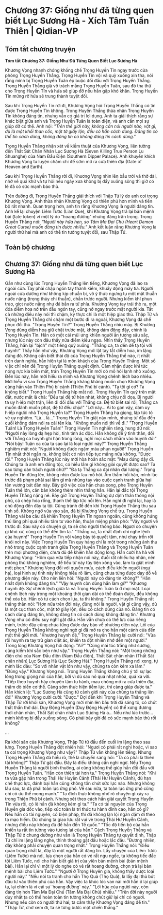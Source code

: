 # Chương 37: Giống như đã từng quen biết Lục Sương Hà - Xích Tâm Tuần Thiên | Qidian-VP

## Tóm tắt chương truyện

**Tóm tắt Chương 37: Giống Như Đã Từng Quen Biết Lục Sương Hà**

Khương Vọng nhanh chóng khống chế Trọng Huyền Tín ngay trước cửa phòng Trọng Huyền Thắng. Trọng Huyền Tín vội vã quỳ xuống xin tha, nói rằng mình bị Trọng Huyền Tuân ép buộc đối đầu với Trọng Huyền Thắng. Trọng Huyền Thắng giả vờ trách mắng Trọng Huyền Tuân, sau đó tha thứ cho Trọng Huyền Tín và hứa sẽ giúp đỡ nếu hắn gặp khó khăn. Trọng Huyền Tín mừng rỡ hứa sẽ trung thành tuyệt đối.

Sau khi Trọng Huyền Tín rời đi, Khương Vọng hỏi Trọng Huyền Thắng có tin được Trọng Huyền Tín không. Trọng Huyền Thắng thừa nhận Trọng Huyền Tín không đáng tin, nhưng vẫn có giá trị lợi dụng. Anh ta giải thích rằng sự khác biệt giữa anh và Trọng Huyền Tuân là toàn diện, và anh cần mọi sự giúp đỡ có thể. Anh nói: *"Trên thế giới này, không cần nói người nào, vật gì, dù là một khối than cốc, một tờ giấy lộn, đều có hắn cách dùng. Đáng tin có thể tin cách dùng, không đáng tin có không đáng tin cách dùng."*

Trọng Huyền Thắng nhận xét về kiếm thuật của Khương Vọng, liên tưởng đến Thất Sát Chân Nhân Lục Sương Hà (Seven Killing True Person Lu Shuanghe) của Nam Đẩu Điện (Southern Dipper Palace). Anh khuyến khích Khương Vọng tu luyện chăm chỉ để sớm mở ra cửa thiên địa (Gate of Heaven and Earth).

Sau khi Trọng Huyền Thắng rời đi, Khương Vọng nhìn lên bầu trời và thở dài, nhớ về quá khứ và tự hỏi nếu ngày xưa không bị đẩy xuống sông thì giờ có lẽ đã có sức mạnh báo thù.

Trên đường đi, Trọng Huyền Thắng giải thích với Thập Tứ lý do anh coi trọng Khương Vọng. Anh thừa nhận Khương Vọng có thiên phú hơn mình và tiến bộ rất nhanh. Quan trọng hơn, anh tin rằng Khương Vọng là người đáng tin. Anh kể lại chuyện Liêm Tước (Lian Que), khi Khương Vọng trả lại bản mệnh bài (fate token) vì một lý do "hoang đường" nhưng đáng trân trọng. Trọng Huyền Thắng nói: *"Người này hứa hẹn, so Tâm Ma Đại Chú (Heart Demon Great Curse) muốn đáng tin được nhiều."* Anh kết luận rằng Khương Vọng là người thứ hai mà anh có thể tin tưởng tuyệt đối, sau Thập Tứ.

## Toàn bộ chương

## Chương 37: Giống như đã từng quen biết Lục Sương Hà

Gần như cùng lúc Trọng Huyền Thắng lên tiếng, Khương Vọng đã lao ra ngoài cửa.
Tay phải chập ngón tay thành kiếm, khuấy động mây tía.
Người ngoài cửa dường như không kịp chuẩn bị, vô ý thức ngưng tụ một mặt thuẫn nước nặng (trọng thủy chi thuẫn), chắn trước người.
Nhưng kiếm khí phun trào, giọt nước nặng như đá bắn ra tứ phía.
Khương Vọng tay trái thò ra, một đóa diễm hoa nở trên đầu ngón tay, cũng nở ngay trước mặt người kia.
Tất cả những điều này nói thì chậm, kỳ thực chỉ là một hiệp giao thủ.
Thập Tứ và Trọng Huyền Thắng chỉ chậm một bước đi ra ngoài, Khương Vọng đã chế phục đối thủ.
"Trọng Huyền Tín?" Trọng Huyền Thắng nhíu mày.
Bị Khương Vọng dùng diễm hoa giữ chặt trước mặt, không dám động đậy, chính là Trọng Huyền Tín.
Hắn có một cái mũi ưng khiến người ấn tượng sâu sắc, nhưng lúc này còn đâu thấy nửa điểm kiêu ngạo.
Nhìn thấy Trọng Huyền Thắng, hắn lại "bịch" một tiếng quỳ xuống: "Thắng ca, ta đến để tạ tội với huynh!"
Thấy hắn như vậy, Khương Vọng mới lật tay tắt diễm hoa, im lặng đứng đó.
Không cần biết thái độ của Trọng Huyền Thắng thế nào, ít nhất trên danh nghĩa, hắn hiện tại là môn khách của Trọng Huyền Thắng. Một số việc chỉ nên để Trọng Huyền Thắng quyết định.
Cảm nhận được khí tức nóng rực kia biến mất, trán Trọng Huyền Tín mới có mồ hôi lạnh nhỏ xuống.
Đến lúc này, hắn mới hiểu ra mình và Khương Vọng chênh lệch bao nhiêu. Mới hiểu vì sao Trọng Huyền Thắng khăng khăng muốn chọn Khương Vọng cùng hắn vào Thiên Phủ bí cảnh (Thiên Phủ bí cảnh).
"Tạ tội gì cơ? Ta không biết." Trọng Huyền Thắng híp mắt nói.
Trọng Huyền Tín quỳ trên mặt đất, nước mắt lã chã: "Đều tại đệ tử hèn nhát, không chịu nổi dọa. Bị người ta uy h·iếp một trận, liền đi đối đầu với Thắng ca. Đệ tử biết sai rồi, Thắng ca muốn đánh muốn phạt, đệ tử đều chịu!"
"Lời này... Ai to gan vậy, dám uy h·iếp người nhà Trọng Huyền ta?" Trọng Huyền Thắng hạ giọng, lập tức tỏ vẻ uy nghiêm.
"Là... là..."
Trọng Huyền Tín giật nảy mình, nhưng từ đầu đến cuối không dám nói ra cái tên kia.
"Không muốn nói thì về đi."
"Trọng Huyền Tuân! Là Trọng Huyền Tuân!" Trọng Huyền Tín nghiến răng, hung dữ nói: "Người này lòng dạ hẹp hòi, tính tình ác độc. Hắn không để ý tình thân, đối với Thắng ca huynh ghi hận trong lòng, nghĩ mọi cách nhằm vào huynh đó!"
"Nói bậy! Tuân ca của ta sao lại là loại người này?" Trọng Huyền Thắng nghiêm mặt nói: "Ngươi không được ngậm máu phun người!"
Trọng Huyền Tín nhất thời ngẩn ra, không biết có nên tiếp tục mắng nữa không.
"Được rồi." Trọng Huyền Thắng lúc này mới hòa hoãn sắc mặt: "Mau đứng dậy đi. Chúng ta là anh em đồng tộc, có hiểu lầm gì không giải quyết được sao? Ta sao từng oán trách ngươi chứ?"
"Đa tạ Thắng ca đại nhân đại lượng." Trọng Huyền Tín đứng lên, không nhịn được lau mồ hôi. Âm thầm hối hận, mình lúc trước đã phạm phải sai lầm gì mà nhúng tay vào cuộc cạnh tranh giữa hai tên vương bát đản này.
Bây giờ việc của hắn chưa xong, phe Trọng Huyền Tuân thế lớn, căn bản không thèm nhìn thẳng hắn.
Hắn lại đắc tội Trọng Huyền Thắng nặng nề. Bây giờ Trọng Huyền Thắng dự định thần thông nội phủ, cá chép hóa rồng, thanh thế lập tức nổi lên.
Hắn nghĩ đi nghĩ lại, hay là chủ động đến đây tạ tội. Cũng tránh để đến khi Trọng Huyền Thắng thu sau tính sổ.
Không ngờ vừa vào sân, đã bị Khương Vọng chế trụ.
Trọng Huyền Thắng vài ba câu đã khiến Trọng Huyền Tín ngoan ngoãn, cũng không hứng thú lãng phí quá nhiều tâm tư vào hắn, thuận miệng phân phó: "Vậy ngươi về trước đi. Sau này có chuyện gì, ta sẽ cho người thông báo. Ngươi có chuyện gì khó xử, cũng có thể đến tìm ta."
"Thắng ca, ta nhất định chỉ nghe lệnh của huynh!"
Trọng Huyền Tín vội vàng bày tỏ quyết tâm, như chạy trốn rời khỏi nơi này.
Việc Trọng Huyền Tín quy hàng chỉ là một trong những ảnh thu nhỏ trong cuộc cạnh tranh giữa Trọng Huyền Thắng và Trọng Huyền Tuân trên mọi phương diện, chưa đủ để khiến hắn động lòng.
Hắn cười ha hả với Khương Vọng: "Hôm qua vừa tiếp nhận nơi này, đuổi rất nhiều hạ nhân, nên phòng thủ không nghiêm, để tiểu tử này tùy tiện xông vào, làm ta giật mình một phen."
Khương Vọng đối với quyền mưu, cách điều khiển người (ngự hạ), loại hình sự tình này không hiểu rõ lắm, cũng chưa từng được dạy dỗ về phương diện này.
Cho nên liền hỏi: "Người này có đáng tin không?"
"Hắn nhất định không đáng tin."
"Vậy huynh còn dùng hắn làm gì?"
"Khương huynh đệ. Sự chênh lệch giữa ta và Trọng Huyền Tuân là ở mọi mặt. Loại chênh lệch này trong một khoảng thời gian dài có thể đoán được, đều không thể xóa bỏ. Hắn có tư cách chọn lựa, ta thì không."
Trọng Huyền Thắng rất thẳng thắn nói: "Hơn nữa trên đời này, đừng nói là người, vật gì cũng vậy, dù là một cục than cốc, một tờ giấy lộn, đều có cách dùng của nó. Đáng tin có cách dùng đáng tin, không đáng tin có cách dùng không đáng tin."
Khương Vọng như có điều suy nghĩ gật đầu.
Hắn vẫn chưa có thế lực của riêng mình, trước đây cũng chưa từng được dạy bảo về phương diện này. Lời của Trọng Huyền Thắng không nghi ngờ gì đã mở ra cho hắn một cánh cửa đến một thế giới mới.
"Khương huynh đệ." Trọng Huyền Thắng lại cười nói: "Vừa rồi huynh ra tay trừ gian diệt ác, khiến ta đột nhiên nhớ đến một người."
Trong lòng Khương Vọng hơi động: "Ai?"
"Cũng mái tóc trắng như sương, cũng kiếm khí sắc bén như vậy." Trọng Huyền Thắng nói: "Một trong những điện chủ của Nam Đẩu điện (Nam Đẩu điện), Thất Sát chân nhân (Thất Sát chân nhân) Lục Sương Hà (Lục Sương Hà)."
Trọng Huyền Thắng nói xong, tự mình lắc đầu: "So với nhân vật lớn như vậy, chúng ta còn kém xa lắm."
"Đúng vậy." Khương Vọng nói.
Trọng Huyền Thắng không chú ý tới sự lạc lõng trong giọng nói của hắn, bởi vì dù sao nó quá nhạt nhòa, quá xa vời.
"Tiếp theo huynh hãy chuyên tâm tu hành, mau chóng mở ra cửa thiên địa, thăm dò biển cơ thể. Càng sớm thực hiện tiềm lực, thì càng giúp được ta."
Hắn khích lệ: "Lục Sương Hà cũng từ cảnh giới này của chúng ta thăng lên đó!"
Khương Vọng cười cười: "Được."
Đợi đến khi Trọng Huyền Thắng và Thập Tứ rời khỏi sân, Khương Vọng mới nhìn lên bầu trời đã sáng tỏ, có chút thất thần thở dài.
Duy Động Huyền (Duy Động Huyền) có thể xưng đương thời chân nhân, Thất Sát chân nhân Lục Sương Hà a...
Nếu như lúc trước... mình không bị đẩy xuống sông. Có phải bây giờ đã có sức mạnh báo thù rồi không?

...

Ra khỏi sân của Khương Vọng, Thập Tứ từ đầu đến cuối im lặng theo sau lưng.
Trọng Huyền Thắng đột nhiên hỏi: "Ngươi có phải rất nghi hoặc, vì sao ta coi trọng Khương Vọng như vậy?"
Thập Tứ vẫn không lên tiếng.
Nhưng Trọng Huyền Thắng đã hiểu rõ, thế là chuyển sang hỏi: "Ta có phải là thiên tài không?"
Thập Tứ gật đầu. Đây là điều không cần nghi ngờ.
Nếu Trọng Huyền Thắng là người bình thường, ai cũng không thể giúp hắn đối đầu với Trọng Huyền Tuân.
"Hắn còn thiên tài hơn ta." Trọng Huyền Thắng nói: "Khi ta vừa gặp hắn trong Thái Hư Huyễn Cảnh (Thái Hư Huyễn Cảnh), dù hạn chế thực lực, đánh bại hắn cũng không tốn chút sức lực nào. Nhưng không lâu sau, ta đã phải toàn lực ứng phó. Về sau nữa, ta toàn lực ứng phó cũng chỉ có ưu thế mong manh."
"Ta đích thực không nhớ rõ chuyện gì xảy ra trong Thiên Phủ bí cảnh. Nhưng xét theo cách hắn giải quyết Trọng Huyền Tín vừa rồi, có lẽ hắn đã không kém gì ta."
"Ta có tài nguyên của Trọng Huyền gia dốc vào, tiếp xúc toàn là tri thức tu hành đỉnh cao, hắn có gì? Nếu hắn có tài nguyên, có biện pháp, thì đã không lặn lội ngàn dặm đi theo ta mạo hiểm. Dù chúng ta giao lưu rất vui vẻ trong Thái Hư Huyễn Cảnh, nhưng điều này không đủ để hắn đến Tề quốc."
"Tốc độ tiến bộ của hắn khiến ta rất tin tưởng vào tương lai của hắn."
Cách Trọng Huyền Thắng và Thập Tứ ở chung dường như vẫn là Trọng Huyền Thắng tự quyết định, Thập Tứ chỉ im lặng lắng nghe, thỉnh thoảng gật đầu hoặc lắc đầu.
"Đương nhiên, đây không phải chuyện quan trọng nhất."
Trọng Huyền Thắng nói: "Điều quan trọng nhất là, đây là một người rất đáng tin. Lấy chuyện của Liêm Tước (Liêm Tước) mà nói, lựa chọn của hắn có vẻ rất ngu ngốc, ta không tiếc đắc tội Liêm Tước, nói cho hắn biết giá trị của viên bản mệnh bài (bản mệnh bài). Hắn lại chỉ vì một lý do nghe có vẻ rất hoang đường, chọn trả lại bản mệnh bài cho Liêm Tước."
"Ngươi ở Trọng Huyền gia, không thấy được loại người này."
"Nếu nói ta tranh cho hắn Thọ Quả (Thọ Quả), là lấy đại thủ bút đầu tư vào thiên phú của hắn. Vậy việc ta khóc lóc van nài mời hắn ở lại giúp ta, lại chính là vì cái sự 'hoang đường' này."
"Lời hứa của người này, còn đáng tin hơn Tâm Ma Đại Chú (Tâm Ma Đại Chú) nhiều."
"Trên đời này người duy nhất ta có thể hoàn toàn tin tưởng không chút giữ lại chỉ có ngươi. Nhưng nếu còn có người thứ hai, ta cảm thấy Khương Vọng đáng để tin."
"Thập Tứ, chờ xem đi, ta sẽ từng bước một chiến thắng."